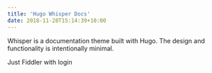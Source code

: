 ```yaml
---
title: 'Hugo Whisper Docs'
date: 2018-11-28T15:14:39+10:00
---
```


Whisper is a documentation theme built with Hugo. The design and functionality is intentionally minimal.

Just Fiddler with login
